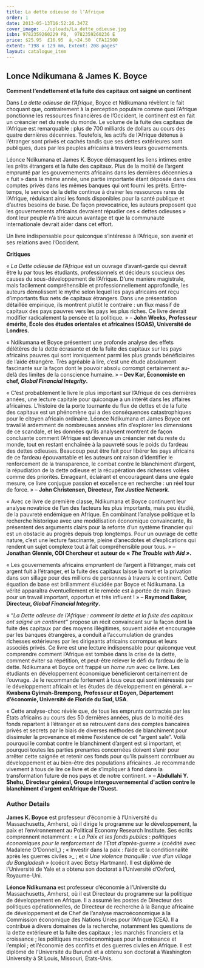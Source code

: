 ```yaml
---
title: La dette odieuse de l’Afrique
order: 1
date: 2013-05-13T16:52:26.347Z
cover_image: ../uploads/La_dette_odieuse.jpg
isbn: 9782359260229 PB,  9782359260236 E
price: $25.95  £16.95  â‚¬24.50  CFA12500
extent: "198 x 129 mm, Extent: 208 pages"
layout: catalogue_item
---
```

## Lonce Ndikumana & James K. Boyce

**Comment l’endettement et la fuite des capitaux ont saigné un continent**

Dans _La dette odieuse de l’Afrique_, Boyce et Ndikumana révèlent le fait choquant que, contrairement à la perception populaire comme quoi l’Afrique ponctionne les ressources financières de l’Occident, le continent est en fait un créancier net du reste du monde. Le volume de la fuite des capitaux de l’Afrique est remarquable : plus de 700 milliards de dollars au cours des quatre dernières décennies. Toutefois, les actifs de l’Afrique détenus à l’étranger sont privés et cachés tandis que ses dettes extérieures sont publiques, dues par les peuples africains à travers leurs gouvernements.

Léonce Ndikumana et James K. Boyce démasquent les liens intimes entre les prêts étrangers et la fuite des capitaux. Plus de la moitié de l’argent emprunté par les gouvernements africains dans les dernières décennies a « fuit » dans la même année, une partie importante étant déposée dans des comptes privés dans les mêmes banques qui ont fourni les prêts. Entre-temps, le service de la dette continue à drainer les ressources rares de l’Afrique, réduisant ainsi les fonds disponibles pour la santé publique et d’autres besoins de base. De façon provocatrice, les auteurs proposent que les gouvernements africains devraient répudier ces « dettes odieuses » dont leur peuple n’a tiré aucun avantage et que la communauté internationale devrait aider dans cet effort.

Un livre indispensable pour quiconque s’intéresse à l’Afrique, son avenir et ses relations avec l’Occident.

**Critiques**

« _La Dette odieuse de l’Afrique_ est un ouvrage d’avant-garde qui devrait être lu par tous les étudiants, professionnels et décideurs soucieux des causes du sous-développement de l’Afrique. D’une manière magistrale, mais facilement compréhensible et professionnellement approfondie, les auteurs démolissent le mythe selon lequel les pays africains ont reçu d’importants flux nets de capitaux étrangers. Dans une présentation détaillée empirique, ils montrent plutôt le contraire : un flux massif de capitaux des pays pauvres vers les pays les plus riches. Ce livre devrait modifier radicalement la pensée et la politique. » – **John Weeks, Professeur émérite, École des études orientales et africaines (SOAS), Université de Londres.**

« Ndikumana et Boyce présentent une profonde analyse des effets délétères de la dette écrasante et de la fuite des capitaux sur les pays africains pauvres qui sont ironiquement parmi les plus grands bénéficiaires de l’aide étrangère. Très agréable à lire, c’est une étude absolument fascinante sur la façon dont le pouvoir absolu corrompt certainement au-delà des limites de la conscience humaine. » – **Dev Kar, Économiste en chef, _Global Financial Integrity_.**

« C’est probablement le livre le plus important sur l’Afrique de ces dernières années, une lecture capitale pour quiconque a un intérêt dans les affaires africaines. L’histoire de la porte tournante du flux de dettes et de la fuite des capitaux est un phénomène qui a des conséquences catastrophiques pour le citoyen africain ordinaire. Léonce Ndikumana et James Boyce ont travaillé ardemment de nombreuses années afin d’explorer les dimensions de ce scandale, et les données qu’ils analysent montrent de façon concluante comment l’Afrique est devenue un créancier net du reste du monde, tout en restant enchaînée à la pauvreté sous le poids du fardeau des dettes odieuses. Beaucoup peut être fait pour libérer les pays africains de ce fardeau épouvantable et les auteurs ont raison d’identifier le renforcement de la transparence, le combat contre le blanchiment d’argent, la répudiation de la dette odieuse et la récupération des richesses volées comme des priorités. Enrageant, éclairant et encourageant dans une égale mesure, ce livre conjugue passion et excellence en recherche : un réel tour de force. » – **John Christensen, Directeur, _Tax Justice Network_**.

« Avec ce livre de première classe, Ndikumana et Boyce continuent leur analyse novatrice de l’un des facteurs les plus importants, mais peu étudié, de la pauvreté endémique en Afrique. En combinant l’analyse politique et la recherche historique avec une modélisation économique convaincante, ils présentent des arguments clairs pour la refonte d’un système financier qui est un obstacle au progrès depuis trop longtemps. Pour un ouvrage de cette nature, c’est une lecture fascinante, pleine d’anecdotes et d’explications qui rendent un sujet complexe tout à fait compréhensible pour tous. » – **Jonathan Glennie, ODI Chercheur et auteur de « _The Trouble with Aid »_.**

« Les gouvernements africains empruntent de l’argent à l’étranger, mais cet argent fuit à l’étranger, et la fuite des capitaux laisse la mort et la privation dans son sillage pour des millions de personnes à travers le continent. Cette équation de base est brillamment élucidée par Boyce et Ndikumana. La vérité apparaîtra éventuellement et le remède est à portée de main. Bravo pour un travail important, opportun et très influent ! » – **Raymond Baker, Directeur, _Global Financial Integrity_.**

« “_La Dette odieuse de l’Afrique : comment la dette et la fuite des capitaux ont saigné un continent”_ propose un récit convaincant sur la façon dont la fuite des capitaux par des moyens illégitimes, souvent aidée et encouragée par les banques étrangères, a conduit à l’accumulation de grandes richesses extérieures par les dirigeants africains corrompus et leurs associés privés. Ce livre est une lecture indispensable pour quiconque veut comprendre comment l’Afrique est tombée dans la crise de la dette, comment éviter sa répétition, et peut-être relever le défi du fardeau de la dette. Ndikumana et Boyce ont frappé un _home run_ avec ce livre. Les étudiants en développement économique bénéficieront certainement de l’ouvrage. Je le recommande fortement à tous ceux qui sont intéressés par le développement africain et les études de développement en général. » – **Kwabena Gyimah-Brempong, Professeur et Doyen, Département d’économie, Université de Floride du Sud, USA**.

« Cette analyse-choc révèle que, de tous les emprunts contractés par les États africains au cours des 50 dernières années, plus de la moitié des fonds repartent à l’étranger et se retrouvent dans des comptes bancaires privés et secrets par le biais de diverses méthodes de blanchiment pour dissimuler la provenance et même l’existence de cet “argent sale”. Voilà pourquoi le combat contre le blanchiment d’argent est si important, et pourquoi toutes les parties prenantes concernées doivent s’unir pour arrêter cette saignée et retenir ces fonds pour qu’ils puissent contribuer au développement et au bien-être des populations africaines. Je recommande vivement à tous de lire ce livre et de s’impliquer à fond dans la transformation future de nos pays et de notre continent. » – **Abdullahi Y. Shehu, Directeur général, Groupe intergouvernemental d'action contre le blanchiment d’argent enAfrique de l’Ouest.**

### Author Details

**James K. Boyce** est professeur d’économie à l’Université du Massachusetts, Amherst, où il dirige le programme sur le développement, la paix et l’environnement au Political Economy Research Institute. Ses écrits comprennent notamment : « _La_ _Paix et les fonds publics_ : _politiques économiques pour le renforcement de l’État d’après-guerre »_ (coédité avec Madalene O’Donnell_) ; « Investir dans la paix : l’aide et la conditionnalité après les guerres civiles »_ ; et « _Une violence tranquille : vue d’un village du Bangladesh »_ (coécrit avec Betsy Hartmann). Il est diplômé de l’Université de Yale et a obtenu son doctorat à l’Université d’Oxford, Royaume-Uni.

**Léonce Ndikumana** est professeur d’économie à l’Université du Massachusetts, Amherst, où il est Directeur du programme sur la politique de développement en Afrique. Il a assumé les postes de Directeur des politiques opérationnelles, de Directeur de recherche à la Banque africaine de développement et de Chef de l’analyse macroéconomique à la Commission économique des Nations Unies pour l’Afrique (CEA). Il a contribué à divers domaines de la recherche, notamment les questions de la dette extérieure et la fuite des capitaux ; les marchés financiers et la croissance ; les politiques macroéconomiques pour la croissance et l’emploi ; et l’économie des conflits et des guerres civiles en Afrique. Il est diplômé de l’Université du Burundi et a obtenu son doctorat à Washington University à St Louis, Missouri, États-Unis.
